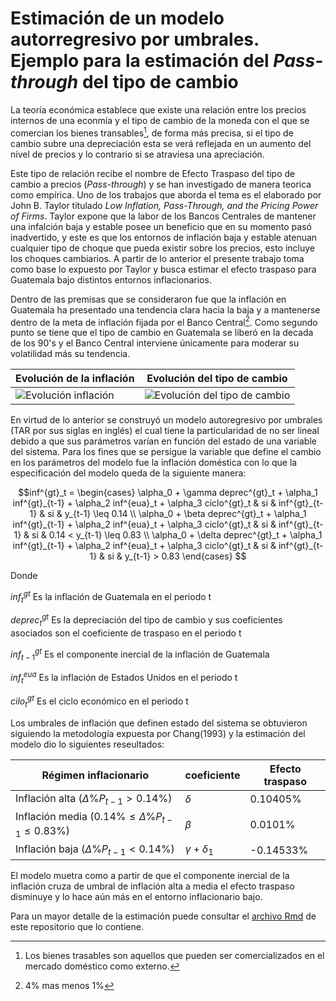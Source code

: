 # Estimación de un modelo autorregresivo por umbrales. Ejemplo para la estimación del _Pass-through_ del tipo de cambio

La teoría económica establece que existe una relación entre los precios internos de una econmía y el tipo de cambio de la moneda con el que se comercian los bienes transables[^1], de forma más precisa, si el tipo de cambio subre una depreciación esta se verá reflejada en un aumento del nivel de precios y lo contrario si se atraviesa una apreciación.

Este tipo de relación recibe el nombre de Efecto Traspaso del tipo de cambio a precios (_Pass-through_) y se han investigado de manera teorica como empírica. Uno de los trabajos que aborda el tema es el elaborado por John B. Taylor titulado _Low Inflation, Pass-Through, and the Pricing Power of Firms_. Taylor expone que la labor de los Bancos Centrales de mantener una infalción baja y estable posee un beneficio que en su momento pasó inadvertido, y este es que los entornos de inflación baja y estable atenuan cualquier tipo de choque que pueda existir sobre los precios, esto incluye los choques cambiarios. A partir de lo anterior el presente trabajo toma como base lo expuesto por Taylor y busca estimar el efecto traspaso para Guatemala bajo distintos entornos inflacionarios.


Dentro de las premisas que se consideraron fue que la inflación en Guatemala ha presentado una tendencia clara hacia la baja y a mantenerse dentro de la meta de inflación fijada por el Banco Central[^2]. Como segundo punto se tiene que el tipo de cambio en Guatemala se liberó en la decada de los 90's y el Banco Central interviene únicamente para moderar su volatilidad más su tendencia.

|Evolución de la inflación| Evolución del tipo de cambio|
|-------------------------|-----------------------------|
|![Evolución inflación](https://github.com/jorgeorenos/Pass-through-R/blob/master/Im%C3%A1genes/Evoluci%C3%B3n%20inflaci%C3%B3n.svg)| ![Evolución del tipo de cambio](https://github.com/jorgeorenos/Pass-through-R/blob/master/Im%C3%A1genes/Evoluci%C3%B3n%20del%20tipo%20de%20cambio.svg) |

En virtud de lo anterior se construyó un modelo autoregresivo por umbrales (TAR  por sus siglas en inglés) el cual tiene la particularidad de no ser lineal debido a que sus parámetros varían en función del estado de una variable del sistema. Para los fines que se persigue la variable que define el cambio en los parámetros del modelo fue la inflación doméstica con lo que la especificación del modelo queda de la siguiente manera:



$$inf^{gt}_t =  \begin{cases}
    \alpha_0 + \gamma deprec^{gt}_t  + \alpha_1 inf^{gt}_{t-1} + \alpha_2 inf^{eua}_t + \alpha_3 ciclo^{gt}_t & si & inf^{gt}_{t-1} & si & y_{t-1} \leq 0.14 \\
    \alpha_0 + \beta deprec^{gt}_t  + \alpha_1 inf^{gt}_{t-1} + \alpha_2 inf^{eua}_t + \alpha_3 ciclo^{gt}_t & si & inf^{gt}_{t-1} & si & 0.14 < y_{t-1} \leq 0.83 \\
    \alpha_0 + \delta deprec^{gt}_t  + \alpha_1 inf^{gt}_{t-1} + \alpha_2 inf^{eua}_t + \alpha_3 ciclo^{gt}_t & si & inf^{gt}_{t-1} & si & y_{t-1} > 0.83
\end{cases}
$$

$\text{Donde}$

$inf^{gt}_t \text{ Es la inflación de Guatemala en el periodo t}$

$deprec^{gt}_t \text{ Es la depreciación del tipo de cambio y sus coeficientes asociados son el coeficiente de traspaso en el periodo t}$

$inf^{gt}_{t-1} \text{ Es el componente inercial de la inflación de Guatemala}$

$inf^{eua}_t \text{ Es la inflación de Estados Unidos en el periodo t}$

$cilo^{gt}_t \text{ Es el ciclo económico en el periodo t}$

Los umbrales de inflación que definen estado del sistema se obtuvieron siguiendo la metodología expuesta por Chang(1993) y la estimación del modelo dio lo siguientes reseultados:

Régimen inflacionario                                      |coeficiente       |Efecto traspaso
-----------------------------------------------------------|------------------|---------------
Inflación alta ($\Delta\%P_{t-1} > 0.14\%$)                |$\delta$          | 0.10405%
Inflación media ($0.14\% \leq \Delta\%P_{t-1} \leq 0.83\%$)|$\beta$           | 0.0101%
Inflación baja ($\Delta\%P_{t-1} < 0.14\%$)                |$\gamma+\delta_1$ |-0.14533%
                                           
El modelo muetra como a partir de que el componente inercial de la inflación cruza de umbral de inflación alta a media el efecto traspaso disminuye y lo hace aún más en el entorno inflacionario bajo.

Para un mayor detalle de la estimación puede consultar el [archivo Rmd](https://github.com/jorgeorenos/Pass-through-R/blob/master/C%C3%B3digo/Estimaci%C3%B3n%20TAR%20Chan%20mensuales.Rmd) de este repositorio que lo contiene.

[^1]: Los bienes trasables son aquellos que pueden ser comercializados en el mercado doméstico como externo.
[^2]: 4% mas menos 1%
